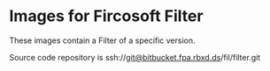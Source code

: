 # Images for Fircosoft Filter
These images contain a Filter of a specific version.

Source code repository is ssh://git@bitbucket.fpa.rbxd.ds/fil/filter.git
